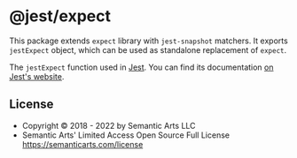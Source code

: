 # @jest/expect

This package extends `expect` library with `jest-snapshot` matchers. It exports `jestExpect` object, which can be used as standalone replacement of `expect`.

The `jestExpect` function used in [Jest](https://jestjs.io/). You can find its documentation [on Jest's website](https://jestjs.io/docs/expect).

## License

- Copyright © 2018 - 2022 by Semantic Arts LLC
- Semantic Arts' Limited Access Open Source Full License https://semanticarts.com/license
